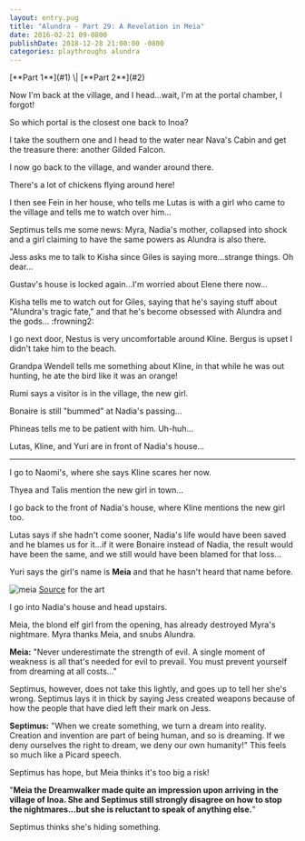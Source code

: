 ```yaml
---
layout: entry.pug
title: "Alundra - Part 29: A Revelation in Meia"
date: 2016-02-21 09-0800
publishDate: 2018-12-28 21:00:00 -0800
categories: playthroughs alundra
---
```


<p class="entry-partination" markdown="1">[**Part 1**](#1) \| [**Part 2**](#2)</p>

<a name="1"></a>

Now I'm back at the village, and I head...wait, I'm at the portal chamber, I forgot!

So which portal is the closest one back to Inoa?

I take the southern one and I head to the water near Nava's Cabin and get the treasure there: another Gilded Falcon.

I now go back to the village, and wander around there.

There's a lot of chickens flying around here!

I then see Fein in her house, who tells me Lutas is with a girl who came to the village and tells me to watch over him...

Septimus tells me some news: Myra, Nadia's mother, collapsed into shock and a girl claiming to have the same powers as Alundra is also there.

Jess asks me to talk to Kisha since Giles is saying more...strange things. Oh dear...

Gustav's house is locked again...I'm worried about Elene there now...

Kisha tells me to watch out for Giles, saying that he's saying stuff about "Alundra's tragic fate," and that he's become obsessed with Alundra and the gods... :frowning2:

I go next door, Nestus is very uncomfortable around Kline. Bergus is upset I didn't take him to the beach.

Grandpa Wendell tells me something about Kline, in that while he was out hunting, he ate the bird like it was an orange!

Rumi says a visitor is in the village, the new girl.

Bonaire is still "bummed" at Nadia's passing...

Phineas tells me to be patient with him. Uh-huh...

Lutas, Kline, and Yuri are in front of Nadia's house...

<a name="2"></a>

---

I go to Naomi's, where she says Kline scares her now.

Thyea and Talis mention the new girl in town...

I go back to the front of Nadia's house, where Kline mentions the new girl too. 

Lutas says if she hadn't come sooner, Nadia's life would have been saved and he blames us for it...if it were Bonaire instead of Nadia, the result would have been the same, and we still would have been blamed for that loss...

Yuri says the girl's name is **Meia** and that he hasn't heard that name before.

<img src="http://mxstock.free.fr/nanami/images/reviews/alundra/perso_meia.jpg" alt="meia" />
<a href="http://mxstock.free.fr/nanami/images/reviews/alundra/perso_meia.jpg">Source</a> for the art

I go into Nadia's house and head upstairs.

Meia, the blond elf girl from the opening, has already destroyed Myra's nightmare. Myra thanks Meia, and snubs Alundra.

**Meia:** "Never underestimate the strength of evil. A single moment of weakness is all that's needed for evil to prevail. You must prevent yourself from dreaming at all costs..."

Septimus, however, does not take this lightly, and goes up to tell her she's wrong. Septimus lays it in thick by saying Jess created weapons because of how the people that have died left their mark on Jess.

**Septimus:** "When we create something, we turn a dream into reality. Creation and invention are part of being human, and so is dreaming. If we deny ourselves the right to dream, we deny our own humanity!" This feels so much like a Picard speech.

Septimus has hope, but Meia thinks it's too big a risk!

"**Meia the Dreamwalker made quite an impression upon arriving in the village of Inoa. She and Septimus still strongly disagree on how to stop the nightmares...but she is reluctant to speak of anything else.**"

Septimus thinks she's hiding something.